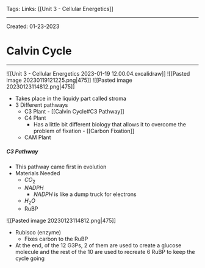 Tags:
Links: [[Unit 3 - Cellular Energetics]]

---
Created: 01-23-2023
# Calvin Cycle
---

![[Unit 3 - Cellular Energetics 2023-01-19 12.00.04.excalidraw]]
![[Pasted image 20230119121225.png|475]]
![[Pasted image 20230123114812.png|475]]
- Takes place in the liquidy part called stroma
- 3 Different pathways
	- C3 Plant - [[Calvin Cycle#C3 Pathway]]
	- C4 Plant
		- Has a little bit different biology that allows it to overcome the problem of fixation - [[Carbon Fixation]]
	- CAM Plant

##### C3 Pathway
- This pathway came first in evolution
- Materials Needed
	- $CO_2$
	- $NADPH$
		- $NADPH$ is like a dump truck for electrons
	- $H_2O$
	- RuBP

![[Pasted image 20230123114812.png|475]]
- Rubisco (enzyme)
	- Fixes carbon to the RuBP
- At the end, of the 12 G3Ps, 2 of them are used to create a glucose molecule and the rest of the 10 are used to recreate 6 RuBP to keep the cycle going
